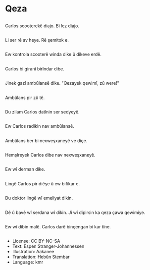 # Qeza

##
Carlos scooterekê diajo. Bi lez diajo.

##
Li ser rê av heye. Rê şemitok e.

##
Ew kontrola scooterê winda dike û dikeve erdê.

##
Carlos bi giranî birîndar dibe.

##
Jinek gazî ambûlansê dike. "Qezayek qewimî, zû were!"

##
Ambûlans pir zû tê.

##
Du zilam Carlos datînin ser sedyeyê.

##
Ew Carlos radikin nav ambûlansê.

##
Ambûlans ber bi nexweşxaneyê ve diçe.

##
Hemşîreyek Carlos dibe nav nexweşxaneyê.

##
Ew wî derman dike.

##
Lingê Carlos pir diêşe û ew bifikar e.

##
Du doktor lingê wî emeliyat dikin.

##
Dê û bavê wî serdana wî dikin. Ji wî dipirsin ka qeza çawa qewimiye.

##
Ew wî dibin malê. Carlos darê binçengan bi kar tîne.

##
* License: CC BY-NC-SA
* Text: Espen Stranger-Johannessen
* Illustration: Aakanee
* Translation: Hebûn Stembar
* Language: kmr
